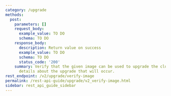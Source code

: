 ```yaml
---
category: /upgrade
methods:
  post:
    parameters: []
    request_body:
      example_value: TO DO
      schema: TO DO
    response_body:
      description: Return value on success
      example_value: TO DO
      schema: TO DO
      status_code: '200'
    summary: Verify that the given image can be used to upgrade the cluster and retrieve
      details about the upgrade that will occur.
rest_endpoint: /v2/upgrade/verify-image
permalink: /rest-api-guide/upgrade/v2_verify-image.html
sidebar: rest_api_guide_sidebar
---
```

